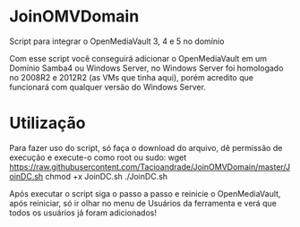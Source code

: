 # JoinOMVDomain
Script para integrar o OpenMediaVault 3, 4 e 5 no domínio

Com esse script você conseguirá adicionar o OpenMediaVault em um Domínio Samba4 ou Windows Server, no Windows Server foi homologado no 2008R2 e 2012R2 (as VMs que tinha aqui), porém acredito que funcionará com qualquer versão do Windows Server.

# Utilização
Para fazer uso do script, só faça o download do arquivo, dê permissão de execução e execute-o como root ou sudo:
wget https://raw.githubusercontent.com/Tacioandrade/JoinOMVDomain/master/JoinDC.sh
chmod +x JoinDC.sh
./JoinDC.sh

Após executar o script siga o passo a passo e reinicie o OpenMediaVault, após reiniciar, só ir olhar no menu de Usuários da ferramenta e verá que todos os usuários já foram adicionados!
